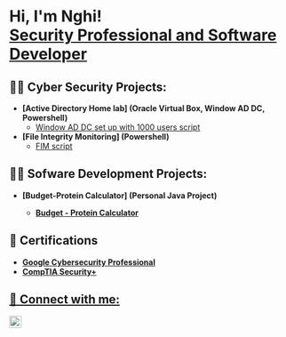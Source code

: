 <h1>Hi, I'm Nghi! <br/> <a href="https://www.linkedin.com/in/nghidinh/">Security Professional and Software Developer</a> 

<h2>👨‍💻 Cyber Security Projects:</h2>

- <b>[Active Directory Home lab] (Oracle Virtual Box, Window AD DC, Powershell)</b>
  - [Window AD DC set up with 1000 users script](https://github.com/nghidinh0610/Active-Directory-Domain-Controler)
- <b>[File Integrity Monitoring] (Powershell)</b>
  - [FIM script](https://github.com/nghidinh0610/File-Integrity-Monitoring)

<h2>👨‍💻 Sofware Development Projects:</h2>

- <b>[Budget-Protein Calculator] (Personal Java Project)<b/>
  - [Budget - Protein Calculator](https://github.com/nghidinh0610/Budget-Protein-Calculator)

<h2>📖 Certifications</h2>

- <a href="https://www.linkedin.com/feed/update/urn:li:activity:7110379946165899264/?updateEntityUrn=urn%3Ali%3Afs_updateV2%3A%28urn%3Ali%3Aactivity%3A7110379946165899264%2CFEED_DETAIL%2CEMPTY%2CDEFAULT%2Cfalse%29">Google Cybersecurity Professional
- <a href="https://www.linkedin.com/feed/update/urn:li:activity:7125586898261028864/?updateEntityUrn=urn%3Ali%3Afs_updateV2%3A%28urn%3Ali%3Aactivity%3A7125586898261028864%2CFEED_DETAIL%2CEMPTY%2CDEFAULT%2Cfalse%29">CompTIA Security+ 

<h2> 🤳 Connect with me:</h2>

[<img align="left" alt="JoshMadakor | LinkedIn" width="22px" src="https://cdn.jsdelivr.net/npm/simple-icons@v3/icons/linkedin.svg" />][linkedin]

[linkedin]: https://linkedin.com/in/nghidinh0610

<!--
**joshmadakor1/joshmadakor1** is a ✨ _special_ ✨ repository because its `README.md` (this file) appears on your GitHub profile.

Here are some ideas to get you started:

- 🔭 I’m currently working on ...
- 🌱 I’m currently learning ...
- 👯 I’m looking to collaborate on ...
- 🤔 I’m looking for help with ...
- 💬 Ask me about ...
- 📫 How to reach me: ...
- 😄 Pronouns: ...
- ⚡ Fun fact: ...
-->
